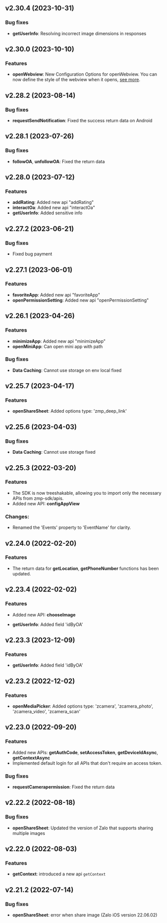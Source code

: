 ## v2.30.4 (2023-10-31)

### Bug fixes

 - **getUserInfo**: Resolving incorrect image dimensions in responses
## v2.30.0 (2023-10-10)

### Features

 - **openWebview**: New Configuration Options for openWebview. You can now define the style of the webview when it opens, [see more](../openWebview/).
## v2.28.2 (2023-08-14)

### Bug fixes

 - **requestSendNotification**: Fixed the success return data on Android
## v2.28.1 (2023-07-26)

### Bug fixes

 - **followOA**, **unfollowOA**: Fixed the return data
## v2.28.0 (2023-07-12)

### Features

 - **addRating**: Added new api "addRating"
 - **interactOa**: Added new api "interactOa"
 - **getUserInfo**: Added sensitive info
## v2.27.2 (2023-06-21)

### Bug fixes

 - Fixed bug payment
## v2.27.1 (2023-06-01)

### Features

 - **favoriteApp**: Added new api "favoriteApp"
 - **openPermissionSetting**: Added new api "openPermissionSetting"
## v2.26.1 (2023-04-26)

### Features

 - **minimizeApp**: Added new api "minimizeApp"
 - **openMiniApp**: Can open mini app with path

### Bug fixes

 - **Data Caching**: Cannot use storage on env local fixed
## v2.25.7 (2023-04-17)

### Features

 - **openShareSheet**: Added options type: 'zmp_deep_link'
## v2.25.6 (2023-04-03)

### Bug fixes

 - **Data Caching**: Cannot use storage fixed
## v2.25.3 (2022-03-20)

### Features

  - The SDK is now treeshakable, allowing you to import only the necessary APIs from zmp-sdk/apis.
  - Added new API: **configAppView**
### Changes:

  - Renamed the 'Events' property to 'EventName' for clarity.
## v2.24.0 (2022-02-20)

### Features

  - The return data for **getLocation**, **getPhoneNumber** functions has been updated.
## v2.23.4 (2022-02-02)

### Features

  - Added new API: **chooseImage**

 - **getUserInfo**: Added field 'idByOA' 
## v2.23.3 (2023-12-09)

### Features

 - **getUserInfo**: Added field 'idByOA' 

## v2.23.2 (2022-12-02)

### Features

 - **openMediaPicker**: Added options type: 'zcamera', 'zcamera_photo', 'zcamera_video', 'zcamera_scan' 

## v2.23.0 (2022-09-20)

### Features

 - Added new APIs: **getAuthCode**, **setAccessToken**, **getDeviceIdAsync**, **getContextAsync**
 - Implemented default login for all APIs that don't require an access token.

### Bug fixes

 - **requestCamerapermission**: Fixed the return data

## v2.22.2 (2022-08-18)

### Bug fixes

 - **openShareSheet**: Updated the version of Zalo that supports sharing multiple images

## v2.22.0 (2022-08-03)

### Features

 - **getContext**: introduced a new api `getContext`

## v2.21.2 (2022-07-14)

### Bug fixes


 - **openShareSheet**: error when share image (Zalo iOS version 22.06.02)

